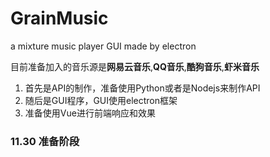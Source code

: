 # GrainMusic
a mixture music player GUI made by electron

目前准备加入的音乐源是**网易云音乐**,**QQ音乐**,**酷狗音乐**,**虾米音乐**

1. 首先是API的制作，准备使用Python或者是Nodejs来制作API
2. 随后是GUI程序，GUI使用electron框架
3. 准备使用Vue进行前端响应和效果



### 11.30 准备阶段